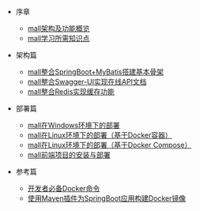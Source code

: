 * 序章
  * [mall架构及功能概览](foreword/mall_foreword_01.md)
  * [mall学习所需知识点](foreword/mall_foreword_02.md)

* 架构篇
  * [mall整合SpringBoot+MyBatis搭建基本骨架](architect/mall_arch_01.md)
  * [mall整合Swagger-UI实现在线API文档](architect/mall_arch_02.md)
  * [mall整合Redis实现缓存功能](architect/mall_arch_03.md)

* 部署篇
  * [mall在Windows环境下的部署](deploy/mall_deploy_windows.md)
  * [mall在Linux环境下的部署（基于Docker容器）](deploy/mall_deploy_docker.md)
  * [mall在Linux环境下的部署（基于Docker Compose）](deploy/mall_deploy_docker_compose.md)
  * [mall前端项目的安装与部署](deploy/mall_deploy_web.md)
  
* 参考篇
  * [开发者必备Docker命令](reference/docker.md)
  * [使用Maven插件为SpringBoot应用构建Docker镜像](reference/docker_maven.md)